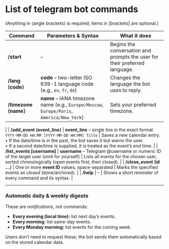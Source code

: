 # List of telegram bot commands

(Anything in ⟨angle brackets⟩ is required; items in \[brackets] are optional.)

| Command                       | Parameters & Syntax                                                                               | What it does                                                                                                                                                                              |
| ----------------------------- | ------------------------------------------------------------------------------------------------- | ----------------------------------------------------------------------------------------------------------------------------------------------------------------------------------------- |
| **/start**                    | –                                                                                                 | Begins the conversation and prompts the user for their preferred language.                                                                                                                |
| **/lang ⟨code⟩**              | **code** – two-letter ISO 639-1 language code (e.g., `en`, `fr`, `de`)                            | Changes the language the bot uses to reply.                                                                                                                                               |
| **/timezone ⟨name⟩**          | **name** – IANA timezone name (e.g., `Europe/Moscow`, `Europe/Paris`, `America/New_York`) | Sets your preferred timezone.
|
| **/add\_event ⟨event\_line⟩** | **event\_line** – single line in the exact format<br/>`YYYY-MM-DD HH:MM [YYYY-MM-DD HH:MM] Title` | Saves a new calendar entry.<br/>• If the date/time is in the past, the bot saves it but warns the user.<br/>• If a second date/time is supplied, it is treated as the event’s *end* time. |
| **/list\_events \[username]** | **username** – Telegram @username or numeric ID of the target user (omit for yourself)            | Lists all events for the chosen user, sorted chronologically (open events first, then closed).                                                                                            |
| **/close\_event ⟨id …⟩**      | One or more **event ID** values, space-separated                                                  | Marks the specified events as *closed* (done/archived).                                                                                                                                   |
| **/help**                     | –                                                                                                 | Shows a short reminder of every command and its syntax.                                                                                                                                   |

---

### Automatic daily & weekly digests

These are *notifications*, not commands:

* **Every evening (local time):** list next day’s events.
* **Every morning:** list same-day events.
* **Every Monday morning:** list events for the coming week.

Users don’t need to request these; the bot sends them automatically based on the stored calendar data.
